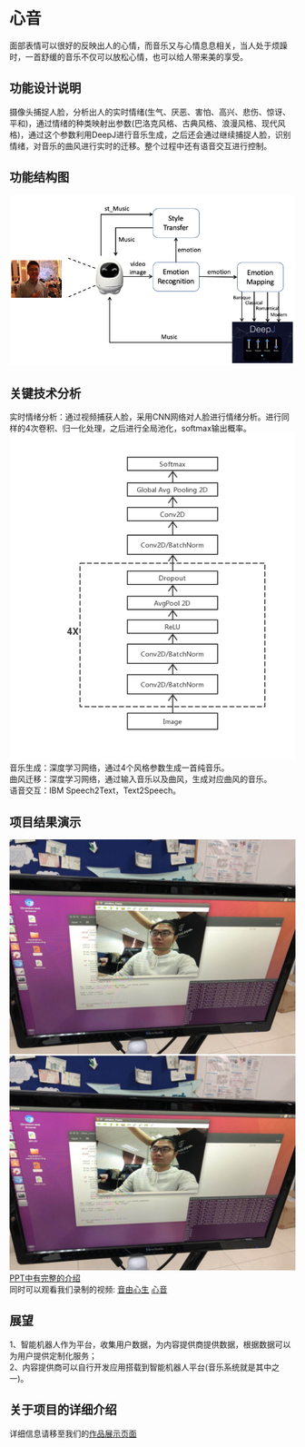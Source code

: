 # 心音
  面部表情可以很好的反映出人的心情，而音乐又与心情息息相关，当人处于烦躁时，一首舒缓的音乐不仅可以放松心情，也可以给人带来美的享受。

## 功能设计说明
摄像头捕捉人脸，分析出人的实时情绪(生气、厌恶、害怕、高兴、悲伤、惊讶、平和)，通过情绪的种类映射出参数(巴洛克风格、古典风格、浪漫风格、现代风格)，通过这个参数利用DeepJ进行音乐生成，之后还会通过继续捕捉人脸，识别情绪，对音乐的曲风进行实时的迁移。整个过程中还有语音交互进行控制。

## 功能结构图
![](./功能结构图.png)

## 关键技术分析
实时情绪分析：通过视频捕获人脸，采用CNN网络对人脸进行情绪分析。进行同样的4次卷积、归一化处理，之后进行全局池化，softmax输出概率。<br>
![](./实时情绪分析网络结构.png)<br>
音乐生成：深度学习网络，通过4个风格参数生成一首纯音乐。<br>
曲风迁移：深度学习网络，通过输入音乐以及曲风，生成对应曲风的音乐。<br>
语音交互：IBM Speech2Text，Text2Speech。<br>

## 项目结果演示
![](./angry.jpeg)
![](./angry.jpeg)
[PPT中有完整的介绍](./心音.pptx) <br>
同时可以观看我们录制的视频:
[音由心生](./音由心生.mov)
[心音](./心音.mp4)<br>

## 展望
1、智能机器人作为平台，收集用户数据，为内容提供商提供数据，根据数据可以为用户提供定制化服务；<br>
2、内容提供商可以自行开发应用搭载到智能机器人平台(音乐系统就是其中之一)。

## 关于项目的详细介绍
详细信息请移至我们的[作品展示页面](https://www.hackx.org/projects/366)